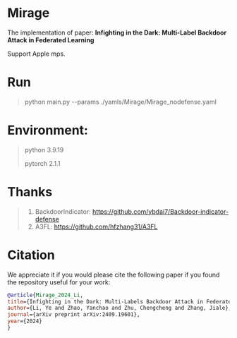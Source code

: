 # Mirage

The implementation of paper: **Infighting in the Dark: Multi-Label Backdoor Attack in Federated Learning**


Support Apple mps.

# Run

> python main.py --params ./yamls/Mirage/Mirage_nodefense.yaml

# Environment:


> python 3.9.19
>
> pytorch 2.1.1



# Thanks

> 1. BackdoorIndicator: https://github.com/ybdai7/Backdoor-indicator-defense
> 2. A3FL: https://github.com/hfzhang31/A3FL

# Citation
We appreciate it if you would please cite the following paper if you found the repository useful for your work:
```BibTeX
@article{Mirage_2024_Li,
title={Infighting in the Dark: Multi-Labels Backdoor Attack in Federated Learning},
author={Li, Ye and Zhao, Yanchao and Zhu, Chengcheng and Zhang, Jiale},
journal={arXiv preprint arXiv:2409.19601},
year={2024}
}
```
